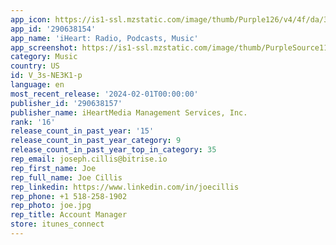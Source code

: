 ```yaml
---
app_icon: https://is1-ssl.mzstatic.com/image/thumb/Purple126/v4/4f/da/3d/4fda3d1c-b2a1-252f-325c-75d989e99e11/AppIcon-0-0-1x_U007emarketing-0-6-0-sRGB-0-85-220.png/1024x1024bb.png
app_id: '290638154'
app_name: 'iHeart: Radio, Podcasts, Music'
app_screenshot: https://is1-ssl.mzstatic.com/image/thumb/PurpleSource116/v4/10/8a/f3/108af3a9-8987-77e2-78fd-4d44462ebc49/7ad212cc-ffdf-4451-9b96-011f0d39f1a6_iHeart_iHeartMedia_iOS-6.5_Screenshot-Mockups_231208_V2_01.png/1242x2688bb.png
category: Music
country: US
id: V_3s-NE3K1-p
language: en
most_recent_release: '2024-02-01T00:00:00'
publisher_id: '290638157'
publisher_name: iHeartMedia Management Services, Inc.
rank: '16'
release_count_in_past_year: '15'
release_count_in_past_year_category: 9
release_count_in_past_year_top_in_category: 35
rep_email: joseph.cillis@bitrise.io
rep_first_name: Joe
rep_full_name: Joe Cillis
rep_linkedin: https://www.linkedin.com/in/joecillis
rep_phone: +1 518-258-1902
rep_photo: joe.jpg
rep_title: Account Manager
store: itunes_connect
---
```

